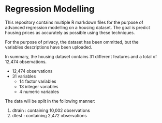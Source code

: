 # Regression Modelling
This repository contains multiple R markdown files for the purpose of advanced regression modelling on a housing dataset. The goal is predict housing prices as accurately as possible using these techniques.

For the purpose of privacy, the dataset has been ommitted, but the variables descriptions have been uploaded.

In summary, the housing dataset contains 31 different features and a total of 12,474 observations. 

* 12,474 observations
* 31 variables
    + 14 factor variables
    + 13 integer variables
    + 4 numeric variables

The data will be split in the following manner:

1. dtrain : containing 10,002 observations
2. dtest : containing 2,472 observations
